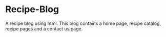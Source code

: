 # Recipe-Blog
A recipe blog using html. This blog contains a home page, recipe catalog, recipe pages and a contact us page.
